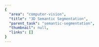 ```yaml
---
{
  "area": "computer-vision",
  "title": "3D Semantic Segmentation",
  "parent_task": "semantic-segmentation",
  "thumbnail": null,
  "links": []
}
---
```

